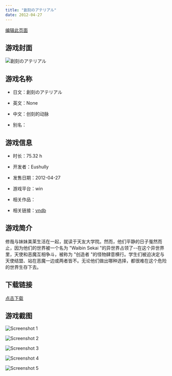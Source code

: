 ```yaml
---
title: "創刻のアテリアル"
date: 2012-04-27
---
```

[编辑此页面](https://github.com/ACG-3/ADV3-source/blob/main/source/_posts/%E5%89%B5%E5%88%BB%E3%81%AE%E3%82%A2%E3%83%86%E3%83%AA%E3%82%A2%E3%83%AB.md)

## 游戏封面

![創刻のアテリアル](https%3A//pan.timero.xyz/onedrive/img_lib_001/%E5%89%B5%E5%88%BB%E3%81%AE%E3%82%A2%E3%83%86%E3%83%AA%E3%82%A2%E3%83%AB_cover.avif)


## 游戏名称

- 日文：創刻のアテリアル
- 英文：None
- 中文：创刻的动脉

- 别名：


## 游戏信息

- 时长：75.32 h
- 开发者：Eushully
- 发售日期：2012-04-27
- 游戏平台：win
- 相关作品：

- 相关链接：[vndb](https://vndb.org/v8424)


## 游戏简介

修哉与妹妹美莱生活在一起，就读于天友大学院。然而，他们平静的日子戛然而止，因为他们的世界被一个名为 "Waibin Sekai "的异世界占领了--在这个异世界里，天使和恶魔互相争斗，被称为 "创造者 "的怪物肆意横行。学生们被迫决定与天使结盟、站在恶魔一边或两者皆不。无论他们做出哪种选择，都很难在这个危险的世界生存下去。




## 下载链接

[点击下载](https://pan.timero.xyz/onedrive/adv_lib_001/%E5%89%B5%E5%88%BB%E3%81%AE%E3%82%A2%E3%83%86%E3%83%AA%E3%82%A2%E3%83%AB)


## 游戏截图


![Screenshot 1](https%3A//pan.timero.xyz/onedrive/img_lib_001/%E5%89%B5%E5%88%BB%E3%81%AE%E3%82%A2%E3%83%86%E3%83%AA%E3%82%A2%E3%83%AB_Screenshot_1.avif)

![Screenshot 2](https%3A//pan.timero.xyz/onedrive/img_lib_001/%E5%89%B5%E5%88%BB%E3%81%AE%E3%82%A2%E3%83%86%E3%83%AA%E3%82%A2%E3%83%AB_Screenshot_2.avif)

![Screenshot 3](https%3A//pan.timero.xyz/onedrive/img_lib_001/%E5%89%B5%E5%88%BB%E3%81%AE%E3%82%A2%E3%83%86%E3%83%AA%E3%82%A2%E3%83%AB_Screenshot_3.avif)

![Screenshot 4](https%3A//pan.timero.xyz/onedrive/img_lib_001/%E5%89%B5%E5%88%BB%E3%81%AE%E3%82%A2%E3%83%86%E3%83%AA%E3%82%A2%E3%83%AB_Screenshot_4.avif)

![Screenshot 5](https%3A//pan.timero.xyz/onedrive/img_lib_001/%E5%89%B5%E5%88%BB%E3%81%AE%E3%82%A2%E3%83%86%E3%83%AA%E3%82%A2%E3%83%AB_Screenshot_5.avif)

